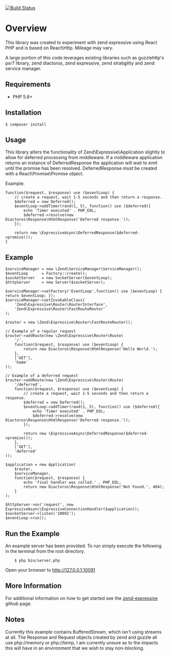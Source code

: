 [![Build Status](https://travis-ci.org/steverhoades/expressive-async.svg?branch=master)](https://travis-ci.org/steverhoades/expressive-async)

# Overview
This library was created to experiment with zend expressive using React PHP and is based on React\Http.  Mileage may vary.

A large portion of this code leverages existing libraries such as guzzlehttp's psr7 library, zend diactoros, zend expressive, zend stratigility and zend service manager.

## Requirements
* PHP 5.6+

## Installation
    $ composer install

## Usage
This library alters the functionality of Zend\Expressive\Application slightly to allow for deferred processing from middleware.  If a middleware application returns an instance of DeferredResponse the application will wait to emit until the promise has been resolved.  DeferredResponse must be created with a React\Promise\Promise object.

Example:
```
function($request, $response) use ($eventLoop) {
    // create a request, wait 1-5 seconds and then return a response.
    $deferred = new Deferred();
    $eventLoop->addTimer(rand(1, 5), function() use ($deferred){
        echo 'Timer executed' . PHP_EOL;
        $deferred->resolve(new Diactoros\Response\HtmlResponse('Deferred response.'));
    });

    return new \ExpressiveAsync\DeferredResponse($deferred->promise());
}
```

## Example

```
$serviceManager = new \Zend\ServiceManager\ServiceManager();
$eventLoop      = Factory::create();
$socketServer   = new SocketServer($eventLoop);
$httpServer     = new Server($socketServer);

$serviceManager->setFactory('EventLoop',function() use ($eventLoop) { return $eventLoop; });
$serviceManager->setInvokableClass(
    'Zend\Expressive\Router\RouterInterface',
    'Zend\Expressive\Router\FastRouteRouter'
);

$router = new \Zend\Expressive\Router\FastRouteRouter();

// Example of a regular request
$router->addRoute(new \Zend\Expressive\Router\Route(
    '/',
    function($request, $response) use ($eventLoop) {
        return new Diactoros\Response\HtmlResponse('Hello World.');
    },
    ['GET'],
    'home'
));

// Example of a deferred request
$router->addRoute(new \Zend\Expressive\Router\Route(
    '/deferred',
    function($request, $response) use ($eventLoop) {
        // create a request, wait 1-5 seconds and then return a response.
        $deferred = new Deferred();
        $eventLoop->addTimer(rand(1, 5), function() use ($deferred){
            echo 'Timer executed' . PHP_EOL;
            $deferred->resolve(new Diactoros\Response\HtmlResponse('Deferred response.'));
        });

        return new \ExpressiveAsync\DeferredResponse($deferred->promise());
    },
    ['GET'],
    'deferred'
));

$application = new Application(
    $router,
    $serviceManager,
    function($request, $response) {
        echo 'final handler was called.' . PHP_EOL;
        return new Diactoros\Response\HtmlResponse('Not Found.', 404);
    }
);

$httpServer->on('request', new ExpressiveAsync\ExpressiveConnectionHandler($application));
$socketServer->listen('10091');
$eventLoop->run();
```

## Run the Example
An example server has been provided. To run simply execute the following in the terminal from the root directory.

```
    $ php bin/server.php
```

Open your browser to http://127.0.0.1:10091

## More Information
For additional information on how to get started see the [zend-expressive](https://github.com/zendframework/zend-expressive) github page.

## Notes
Currently this example contains BufferedStream, which isn't using streams at all.  The Response and Request objects created by zend and guzzle all use php://memory or php://temp, I am currently unsure as to the impacts this will have in an environment that we wish to stay non-blocking.


